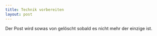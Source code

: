 ```yaml
---
title: Technik vorbereiten
layout: post
---
```

Der Post wird sowas von gelöscht sobald es nicht mehr der einzige ist.
